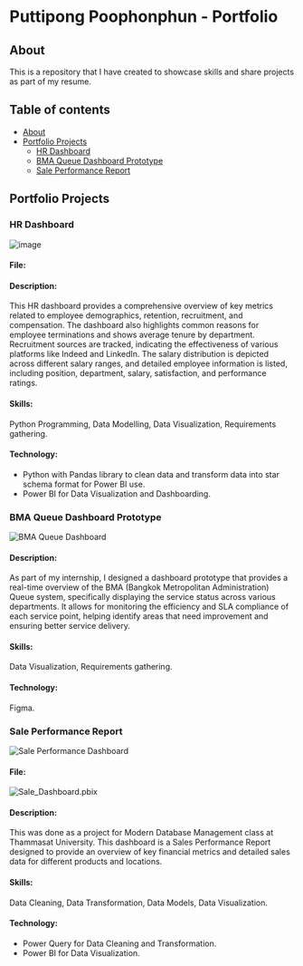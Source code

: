 # Puttipong Poophonphun - Portfolio

## About
This is a repository that I have created to showcase skills and share projects as part of my resume.
## Table of contents
  - [About](#about)
  - [Portfolio Projects](#Portfolio-Projects)
    - [HR Dashboard](#HR-Dashboard) 
    - [BMA Queue Dashboard Prototype](#BMA-Queue-Dashboard-Prototype)
    - [Sale Performance Report](#Sale-Performance-Report) 
## Portfolio Projects

### HR Dashboard
![image](https://github.com/puttipongpoophonphun/Portfolio/assets/170099350/e89f78f8-cbf9-4321-94a5-bfbc1c27c8c8)
#### File:

#### Description:  
This HR dashboard provides a comprehensive overview of key metrics related to employee demographics, retention, recruitment, and compensation. The dashboard also highlights common reasons for employee terminations and shows average tenure by department. Recruitment sources are tracked, indicating the effectiveness of various platforms like Indeed and LinkedIn. The salary distribution is depicted across different salary ranges, and detailed employee information is listed, including position, department, salary, satisfaction, and performance ratings.
#### Skills:
Python Programming, Data Modelling, Data Visualization, Requirements gathering.
#### Technology:
- Python with Pandas library to clean data and transform data into star schema format for Power BI use.
- Power BI for Data Visualization and Dashboarding.

### BMA Queue Dashboard Prototype
![BMA Queue Dashboard](https://github.com/puttipongpoophonphun/Puttipong-Poophonphun-Portfolio/assets/170099350/f822dfe5-9d26-49d8-8482-c6d4c31fdd94)
#### Description:  
As part of my internship, I designed a dashboard prototype that provides a real-time overview of the BMA (Bangkok Metropolitan Administration) Queue system, specifically displaying the service status across various departments. It allows for monitoring the efficiency and SLA compliance of each service point, helping identify areas that need improvement and ensuring better service delivery.
#### Skills:
Data Visualization, Requirements gathering.
#### Technology:
Figma.

### Sale Performance Report
![Sale Performance Dashboard](https://github.com/puttipongpoophonphun/Puttipong-Poophonphun-Portfolio/assets/170099350/78530367-7436-4931-9f31-1a558ba2abac)
#### File: 
![Sale_Dashboard.pbix](project/Sale_Dashboard.pbix)  
#### Description: 
This was done as a project for Modern Database Management class at Thammasat University. This dashboard is a Sales Performance Report designed to provide an overview of key financial metrics and detailed sales data for different products and locations.
#### Skills: 
Data Cleaning, Data Transformation, Data Models, Data Visualization. 
#### Technology: 
- Power Query for Data Cleaning and Transformation.
- Power BI for Data Visualization. 
